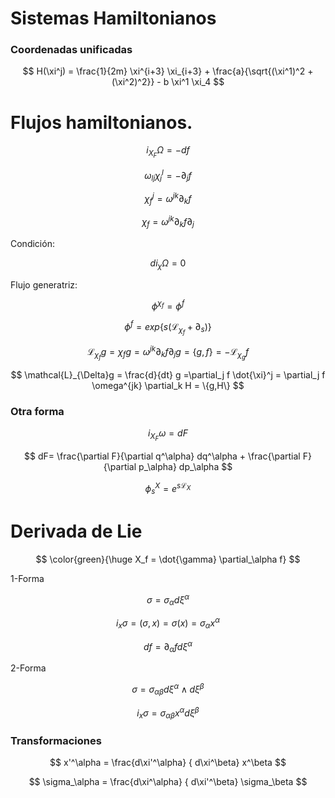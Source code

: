 <script src="https://cdn.mathjax.org/mathjax/latest/MathJax.js?config=TeX-AMS-MML_HTMLorMML" type="text/javascript"></script>

# Sistemas Hamiltonianos

### Coordenadas unificadas

$$
H(\xi^j) = \frac{1}{2m} \xi^{i+3} \xi_{i+3} + \frac{a}{\sqrt{(\xi^1)^2 + (\xi^2)^2}} - b \xi^1 \xi_4
$$

# Flujos hamiltonianos.


$$
i_{X_F} \Omega = - df
$$

$$
\omega_{lj} \chi_j^l = -\partial_j f
$$

$$
\chi_f^j = \omega^{jk}\partial_k f
$$

$$
\chi_f = \omega^{jk}\partial_k f \partial_j
$$

Condición:

$$
d i_\chi \Omega = 0
$$

Flujo generatriz:

$$
\phi^{\chi_f} = \phi^f
$$

$$
\phi^f = exp\{ s(\mathcal{L}_{\chi_f} + \partial_s )\}
$$

$$
\mathcal{L}_{\chi_f}g = \chi_f g = \omega^{jk}\partial_k f \partial_j g = \{g,f \} = - \mathcal{L}_{\chi_g}f
$$

$$
\mathcal{L}_{\Delta}g = \frac{d}{dt} g =\partial_j f \dot{\xi}^j = \partial_j f \omega^{jk} \partial_k H = \{g,H\}
$$


### Otra forma

$$
i_{X_F} \omega = dF
$$


$$
dF= \frac{\partial F}{\partial q^\alpha} dq^\alpha +  \frac{\partial F}{\partial p_\alpha} dp_\alpha
$$

$$
\phi_s^X = e^{s\mathcal{L}_X}
$$

# Derivada de Lie

$$
\color{green}{\huge X_f = \dot{\gamma} \partial_\alpha f}
$$

1-Forma

$$
\sigma = \sigma_{\alpha} d\xi^\alpha
$$

$$
i_x\sigma = (\sigma, x) = \sigma(x)= \sigma_{\alpha} x^\alpha
$$

$$
df = \partial_\alpha f d\xi^\alpha
$$

2-Forma

$$
\sigma = \sigma_{\alpha\beta}d\xi^\alpha\wedge
d\xi^\beta
$$

$$
i_x\sigma = \sigma_{\alpha\beta} x^\alpha d\xi^\beta
$$

### Transformaciones

$$
x'^\alpha = \frac{d\xi'^\alpha} { d\xi^\beta} x^\beta
$$

$$
\sigma_\alpha = \frac{d\xi^\alpha} { d\xi'^\beta} \sigma_\beta
$$
